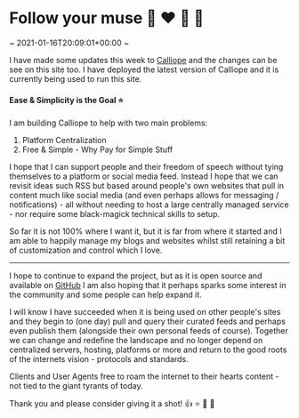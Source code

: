 # Follow your muse :brain: :heart: :eggplant: :taco:
~ 2021-01-16T20:09:01+00:00 ~

I have made some updates this week to [Calliope](https://calliope.site) and the changes can be see on this site too. I have deployed the latest version of Calliope and it is currently being used to run this site.

#### Ease & Simplicity is the Goal :star:

I am building Calliope to help with two main problems:

1. Platform Centralization
2. Free & Simple - Why Pay for Simple Stuff

I hope that I can support people and their freedom of speech without tying themselves to a platform or social media feed. Instead I hope that we can revisit ideas such RSS but based around people's own websites that pull in content much like social media (and even perhaps allows for messaging / notifications) - all without needing to host a large centrally managed service - nor require some black-magick technical skills to setup.

So far it is not 100% where I want it, but it is far from where it started and I am able to happily manage my blogs and websites whilst still retaining a bit of customization and control which I love.

---

I hope to continue to expand the project, but as it is open source and available on [GitHub](https://github.com/conflictingtheories/calliope) I am also hoping that it perhaps sparks some interest in the community and some people can help expand it.

I will know I have succeeded when it is being used on other people's sites and they begin to (one day) pull and query their curated feeds and perhaps even publish them (alongside their own personal feeds of course). Together we can change and redefine the landscape and no longer depend on centralized servers, hosting, platforms or more and return to the good roots of the internets vision - protocols and standards. 

Clients and User Agents free to roam the internet to their hearts content - not tied to the giant tyrants of today.

Thank you and please consider giving it a shot! :+1: :star: :apple: :cactus: